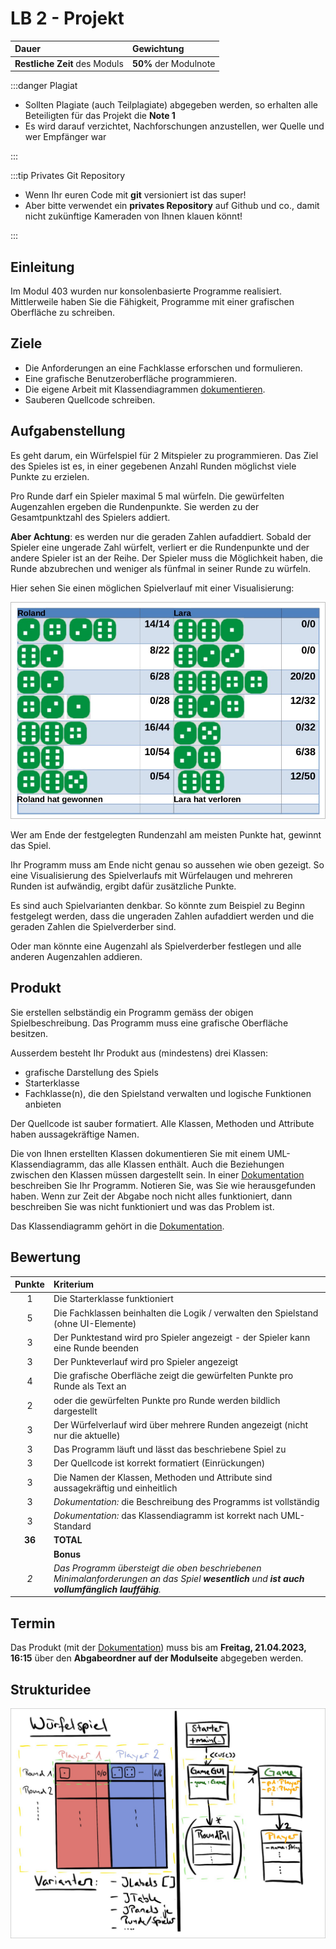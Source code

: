 # LB 2 - Projekt

| **Dauer**                     | **Gewichtung**        |
| :---------------------------- | :-------------------- |
| **Restliche Zeit** des Moduls | **50%** der Modulnote |

:::danger Plagiat

- Sollten Plagiate (auch Teilplagiate) abgegeben werden, so erhalten alle Beteiligten für das Projekt die **Note 1**
- Es wird darauf verzichtet, Nachforschungen anzustellen, wer Quelle und wer Empfänger war

:::

:::tip Privates Git Repository

- Wenn Ihr euren Code mit **git** versioniert ist das super!
- Aber bitte verwendet ein **privates Repository** auf Github und co., damit nicht zukünftige Kameraden von Ihnen klauen könnt!

:::

## Einleitung

Im Modul 403 wurden nur konsolenbasierte Programme realisiert. Mittlerweile haben Sie die Fähigkeit,
Programme mit einer grafischen Oberfläche zu schreiben.

## Ziele

- Die Anforderungen an eine Fachklasse erforschen und formulieren.
- Eine grafische Benutzeroberfläche programmieren.
- Die eigene Arbeit mit Klassendiagrammen [dokumentieren][Dokumentation].
- Sauberen Quellcode schreiben.

## Aufgabenstellung

Es geht darum, ein Würfelspiel für 2 Mitspieler zu programmieren. Das Ziel des Spieles ist es, in einer gegebenen Anzahl Runden möglichst viele Punkte zu erzielen.

Pro Runde darf ein Spieler maximal 5 mal würfeln. Die gewürfelten Augenzahlen ergeben die Rundenpunkte. Sie werden zu der Gesamtpunktzahl des Spielers addiert.

**Aber Achtung**: es werden nur die geraden Zahlen aufaddiert. Sobald der Spieler eine ungerade Zahl würfelt, verliert er die Rundenpunkte und der andere Spieler ist an der Reihe. Der Spieler muss die Möglichkeit haben, die Runde abzubrechen und weniger als fünfmal in seiner Runde zu würfeln.

Hier sehen Sie einen möglichen Spielverlauf mit einer Visualisierung:

![](../img/spielverlauf.jpg)

Wer am Ende der festgelegten Rundenzahl am meisten Punkte hat, gewinnt das Spiel.

Ihr Programm muss am Ende nicht genau so aussehen wie oben gezeigt. So eine Visualisierung des Spielverlaufs mit Würfelaugen und mehreren Runden ist aufwändig, ergibt dafür zusätzliche Punkte.

Es sind auch Spielvarianten denkbar. So könnte zum Beispiel zu Beginn festgelegt werden, dass die ungeraden Zahlen aufaddiert werden und die geraden Zahlen die Spielverderber sind.

Oder man könnte eine Augenzahl als Spielverderber festlegen und alle anderen Augenzahlen addieren.

## Produkt

Sie erstellen selbständig ein Programm gemäss der obigen Spielbeschreibung. Das Programm muss eine grafische Oberfläche besitzen.

Ausserdem besteht Ihr Produkt aus (mindestens) drei Klassen:

- grafische Darstellung des Spiels
- Starterklasse
- Fachklasse(n), die den Spielstand verwalten und logische Funktionen anbieten

Der Quellcode ist sauber formatiert. Alle Klassen, Methoden und Attribute haben aussagekräftige Namen.

Die von Ihnen erstellten Klassen dokumentieren Sie mit einem UML-Klassendiagramm, das alle Klassen enthält. Auch die Beziehungen zwischen den Klassen müssen dargestellt sein. In einer [Dokumentation] beschreiben Sie Ihr Programm. Notieren Sie, was Sie wie herausgefunden haben. Wenn zur Zeit der Abgabe noch nicht alles funktioniert, dann beschreiben Sie was nicht funktioniert und was das Problem ist.

Das Klassendiagramm gehört in die [Dokumentation].

## Bewertung

| Punkte | Kriterium                                                                                                                                    |
| :----: | :------------------------------------------------------------------------------------------------------------------------------------------- |
|   1    | Die Starterklasse funktioniert                                                                                                               |
|   5    | Die Fachklassen beinhalten die Logik / verwalten den Spielstand (ohne UI-Elemente)                                                           |
|   3    | Der Punktestand wird pro Spieler angezeigt - der Spieler kann eine Runde beenden                                                             |
|   3    | Der Punkteverlauf wird pro Spieler angezeigt                                                                                                 |
|   4    | Die grafische Oberfläche zeigt die gewürfelten Punkte pro Runde als Text an                                                                  |
|   2    | oder die gewürfelten Punkte pro Runde werden bildlich dargestellt                                                                            |
|   3    | Der Würfelverlauf wird über mehrere Runden angezeigt (nicht nur die aktuelle)                                                                |
|   3    | Das Programm läuft und lässt das beschriebene Spiel zu                                                                                       |
|   3    | Der Quellcode ist korrekt formatiert (Einrückungen)                                                                                          |
|   3    | Die Namen der Klassen, Methoden und Attribute sind aussagekräftig und einheitlich                                                            |
|   3    | _Dokumentation:_ die Beschreibung des Programms ist vollständig                                                                              |
|   3    | _Dokumentation:_ das Klassendiagramm ist korrekt nach UML-Standard                                                                           |
| **36** | **TOTAL**                                                                                                                                    |
|        | **Bonus**                                                                                                                                    |
|  _2_   | _Das Programm übersteigt die oben beschriebenen Minimalanforderungen an das Spiel **wesentlich** und **ist auch vollumfänglich lauffähig**._ |

## Termin

Das Produkt (mit der [Dokumentation]) muss bis am **Freitag, 21.04.2023, 16:15** über den **Abgabeordner auf der Modulseite** abgegeben werden.

## Strukturidee

![](../img/projektstruktur.jpg)

[Dokumentation]: https://docs.google.com/document/d/1mD7wykSI7ge63gUXXk2SVPEKErBKok09cdiTBuET7VQ/edit
